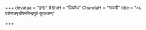 +++
devataa = "इन्द्रः"
RShiH = "प्रियमेध"
ChandaH = "गायत्री"
title = "०६ परोमात्रमृचीषममिन्द्रमुग्रं सुराधसम्"

+++
